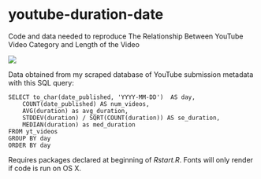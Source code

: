 # youtube-duration-date
Code and data needed to reproduce The Relationship Between YouTube Video Category and Length of the Video

![](http://i.imgur.com/KY3xx1n.png)

Data obtained from my scraped database of YouTube submission metadata with this SQL query:
	
	SELECT to_char(date_published, 'YYYY-MM-DD')  AS day,
		COUNT(date_published) AS num_videos,
		AVG(duration) as avg_duration,
		STDDEV(duration) / SQRT(COUNT(duration)) AS se_duration,
		MEDIAN(duration) as med_duration
	FROM yt_videos
	GROUP BY day
	ORDER BY day


Requires packages declared at beginning of *Rstart.R*. Fonts will only render if code is run on OS X.